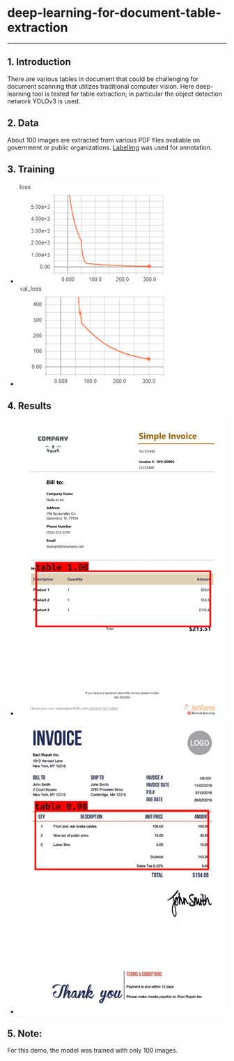 # deep-learning-for-document-table-extraction

------
## 1. Introduction
There are various tables in document that could be challenging for document scanning that utilizes traditional computer vision. Here deep-learning tool is tested for table extraction; in particular the object detection network YOLOv3 is used.

## 2. Data 
About 100 images are extracted from various PDF files avaliable on government or public organizations. [LabelImg](https://github.com/tzutalin/labelImg) was used for annotation. 
      
## 3. Training
   - ![Loss plot](tensorboard/loss.png)
   - ![val-loss](tensorboard/val-loss.png)

## 4. Results
   - ![Loss plot](results/test_simpleInvoice.jpg_result.png)
   - ![val-loss](results/test_invoice_neverSeenByModel.jpg_result.png)

## 5. Note: 
For this demo, the model was trained with only 100 images. 